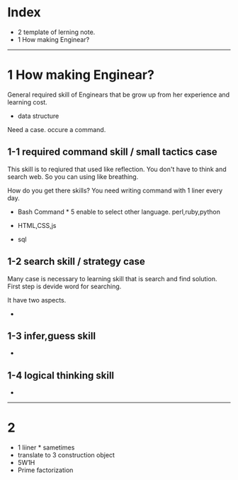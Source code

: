 # Index

- 2 template of lerning note.
- 1 How making Enginear?

----------------------------------------

# 1 How making Enginear?

General required skill of Enginears that be grow up from her experience and learning cost.


- data structure 

Need a case.  occure a command. 


## 1-1 required command skill / small tactics case

This skill is to reqiured that used like reflection. You don't have to think and search web. So you can using like breathing.

How do you get there skills? You need writing command with 1 liner every day.

- Bash Command * 5
enable to select other language. perl,ruby,python

- HTML,CSS,js

- sql


## 1-2 search skill / strategy case

Many case is necessary to learning skill that is search and find solution.
First step is devide word for searching. 

It have two aspects. 

- 


## 1-3 infer,guess skill

- 

## 1-4 logical thinking skill

- 


----------------------------------------

# 2

- 1 liiner * sametimes
- translate to 3 construction object 
- 5W1H
- Prime factorization



